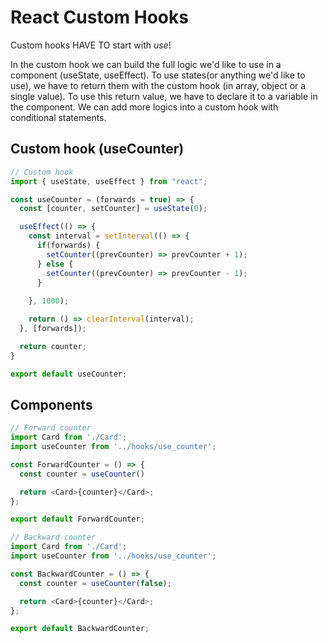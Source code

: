 # React Custom Hooks

Custom hooks HAVE TO start with *use*!

In the custom hook we can build the full logic we'd like to use in a component (useState, useEffect). To use states(or anything we'd like to use), we have to return them with the custom hook (in array, object or a single value). To use this return value, we have to declare it to a variable in the component. We can add more logics into a custom hook with conditional statements.

## Custom hook (useCounter)

```js
// Custom hook
import { useState, useEffect } from "react";

const useCounter = (forwards = true) => {
  const [counter, setCounter] = useState(0);

  useEffect(() => {
    const interval = setInterval(() => {
      if(forwards) {
        setCounter((prevCounter) => prevCounter + 1);
      } else {
        setCounter((prevCounter) => prevCounter - 1);
      }
      
    }, 1000);

    return () => clearInterval(interval);
  }, [forwards]);

  return counter;
}

export default useCounter;
```
## Components

```js
// Forward counter
import Card from './Card';
import useCounter from '../hooks/use_counter';

const ForwardCounter = () => {
  const counter = useCounter()

  return <Card>{counter}</Card>;
};

export default ForwardCounter;

```

```js
// Backward counter
import Card from './Card';
import useCounter from '../hooks/use_counter';

const BackwardCounter = () => {
  const counter = useCounter(false);

  return <Card>{counter}</Card>;
};

export default BackwardCounter;

```